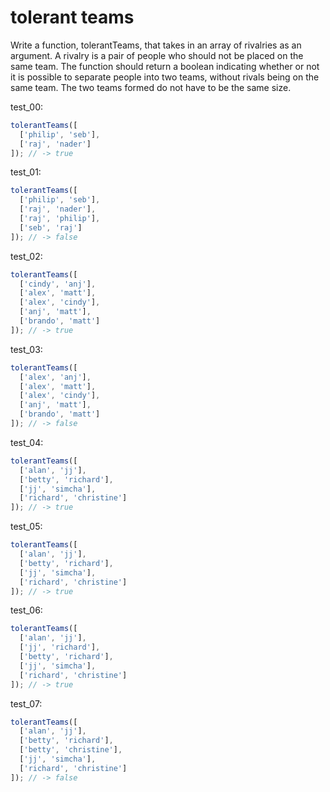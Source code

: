 # tolerant teams

Write a function, tolerantTeams, that takes in an array of rivalries as an argument. A rivalry is a pair of people who should not be placed on the same team. The function should return a boolean indicating whether or not it is possible to separate people into two teams, without rivals being on the same team. The two teams formed do not have to be the same size.

test_00:
```js
tolerantTeams([
  ['philip', 'seb'],
  ['raj', 'nader']
]); // -> true
```

test_01:
```js
tolerantTeams([
  ['philip', 'seb'],
  ['raj', 'nader'],
  ['raj', 'philip'],
  ['seb', 'raj']
]); // -> false
```

test_02:
```js
tolerantTeams([
  ['cindy', 'anj'],
  ['alex', 'matt'],
  ['alex', 'cindy'],
  ['anj', 'matt'],
  ['brando', 'matt']
]); // -> true
```

test_03:
```js
tolerantTeams([
  ['alex', 'anj'],
  ['alex', 'matt'],
  ['alex', 'cindy'],
  ['anj', 'matt'],
  ['brando', 'matt']
]); // -> false
```

test_04:
```js
tolerantTeams([
  ['alan', 'jj'],
  ['betty', 'richard'],
  ['jj', 'simcha'],
  ['richard', 'christine']
]); // -> true
```

test_05:
```js
tolerantTeams([
  ['alan', 'jj'],
  ['betty', 'richard'],
  ['jj', 'simcha'],
  ['richard', 'christine']
]); // -> true
```

test_06:
```js
tolerantTeams([
  ['alan', 'jj'],
  ['jj', 'richard'],
  ['betty', 'richard'],
  ['jj', 'simcha'],
  ['richard', 'christine']
]); // -> true
```

test_07:
```js
tolerantTeams([
  ['alan', 'jj'],
  ['betty', 'richard'],
  ['betty', 'christine'],
  ['jj', 'simcha'],
  ['richard', 'christine']
]); // -> false
```
